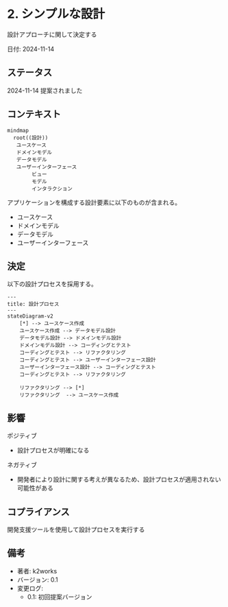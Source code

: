 # 2. シンプルな設計

設計アプローチに関して決定する

日付: 2024-11-14

## ステータス

2024-11-14 提案されました

## コンテキスト

```mermaid
mindmap
  root((設計))
   ユースケース
   ドメインモデル
   データモデル
   ユーザーインターフェース
        ビュー
        モデル
        インタラクション
```

アプリケーションを構成する設計要素に以下のものが含まれる。

- ユースケース
- ドメインモデル
- データモデル
- ユーザーインターフェース

## 決定

以下の設計プロセスを採用する。

```mermaid
---
title: 設計プロセス
---
stateDiagram-v2
    [*] --> ユースケース作成
    ユースケース作成 --> データモデル設計
    データモデル設計 --> ドメインモデル設計
    ドメインモデル設計 --> コーディングとテスト
    コーディングとテスト --> リファクタリング
    コーディングとテスト --> ユーザーインターフェース設計
    ユーザーインターフェース設計 --> コーディングとテスト
    コーディングとテスト --> リファクタリング

    リファクタリング --> [*]
    リファクタリング  --> ユースケース作成
```

## 影響

ポジティブ
- 設計プロセスが明確になる

ネガティブ
- 開発者により設計に関する考えが異なるため、設計プロセスが適用されない可能性がある

## コプライアンス

開発支援ツールを使用して設計プロセスを実行する

## 備考

- 著者: k2works
- バージョン: 0.1
- 変更ログ:
    - 0.1: 初回提案バージョン

